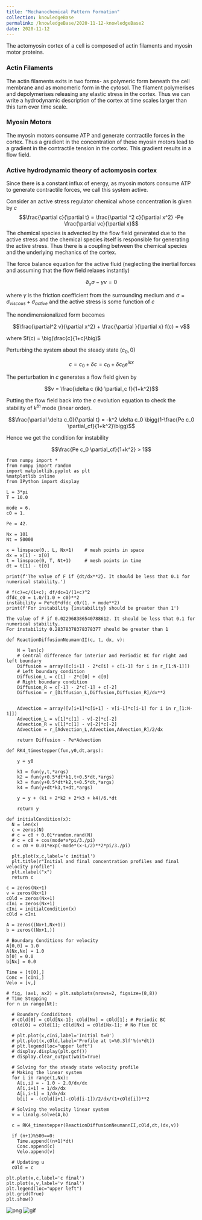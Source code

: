 ```yaml
---
title: "Mechanochemical Pattern Formation"
collection: knowledgeBase
permalink: /knowledgeBase/2020-11-12-knowledgeBase2
date: 2020-11-12
---
```


The actomyosin cortex of a cell is composed of actin filaments and myosin motor proteins. 

### Actin Filaments
The actin filaments exits in two forms- as polymeric form beneath the cell membrane and as monomeric form in the cytosol. The filament polymerises and depolymerises releasing any elastic stress in the cortex. Thus we can write a hydrodynamic description of the cortex at time scales larger than this turn over time scale. 

### Myosin Motors
The myosin motors consume ATP and generate contractile forces in the cortex. Thus a gradient in the concentration of these myosin motors lead to a gradient in the contractile tension in the cortex. This gradient results in a flow field.

### Active hydrodynamic theory of actomyosin cortex
Since there is a constant influx of energy, as myosin motors consume ATP to generate contractile forces, we call this system active. 

Consider an active stress regulator chemical whose concentration is given by $c$
$$\frac{\partial c}{\partial t} = \frac{\partial ^2 c}{\partial x^2} -Pe \frac{\partial vc}{\partial x}$$
The chemical species is advected by the flow field generated due to the active stress and the chemical species itself is responsible for generating the active stress. Thus there is a coupling between the chemical species and the underlying mechanics of the cortex.

The force balance equation for the active fluid (neglecting the inertial forces and assuming that the flow field relaxes instantly)

$$\partial_x\sigma - \gamma v = 0$$

where $\gamma$ is the friction coefficient from the surrounding medium and $\sigma = \sigma_{viscous} + \sigma_{active}$ and the active stress is some function of $c$

The nondimensionalized form becomes 

$$\frac{\partial^2 v}{\partial x^2} + \frac{\partial }{\partial x} f(c) = v$$

where $f(c) = \big(\frac{c}{1+c}\big)$

Perturbing the system about the steady state $(c_0,0)$

$$c = c_0 + \delta c = c_0 + \delta c_0 e^{ikx}$$

The perturbation in $c$ generates a flow field given by

$$v = \frac{\delta c (ik) \partial_c f}{1+k^2}$$

Putting the flow field back into the $c$ evolution equation to check the stability of $k^{th}$ mode (linear order).

$$\frac{\partial \delta c_0}{\partial t} = -k^2 \delta c_0 \bigg(1-\frac{Pe c_0 \partial_cf}{1+k^2}\bigg)$$

Hence we get the condition for instability

$$\frac{Pe c_0 \partial_cf}{1+k^2} > 1$$



```
from numpy import *
from numpy import random
import matplotlib.pyplot as plt
%matplotlib inline
from IPython import display
```


```
L = 3*pi
T = 10.0

mode = 6.
c0 = 1.

Pe = 42.

Nx = 101
Nt = 50000

x = linspace(0., L, Nx+1)    # mesh points in space
dx = x[1] - x[0]
t = linspace(0, T, Nt+1)     # mesh points in time
dt = t[1] - t[0]

print(f'The value of F if {dt/dx**2}. It should be less that 0.1 for numerical stability.')

# f(c)=c/(1+c); df/dc=1/(1+c)^2
dfdc_c0 = 1.0/(1.0 + c0)**2
instability = Pe*c0*dfdc_c0/(1. + mode**2)
print(f'For instability {instability} should be greater than 1')
```

    The value of F if 0.022968386540788612. It should be less that 0.1 for numerical stability.
    For instability 0.28378378378378377 should be greater than 1



```
def ReactionDiffusionNeumannII(c, t, dx, v):

    N = len(c)
    # Central difference for interior and Periodic BC for right and left boundary
    Diffusion = array([c[i+1] - 2*c[i] + c[i-1] for i in r_[1:N-1]])
    # Left boundary condition  
    Diffusion_L = c[1] - 2*c[0] + c[0]
    # Right boundary condition
    Diffusion_R = c[-1] - 2*c[-1] + c[-2]
    Diffusion = r_[Diffusion_L,Diffusion,Diffusion_R]/dx**2
    
    
    Advection = array([v[i+1]*c[i+1] - v[i-1]*c[i-1] for i in r_[1:N-1]])
    Advection_L = v[1]*c[1] - v[-2]*c[-2]
    Advection_R = v[1]*c[1] - v[-2]*c[-2]
    Advection = r_[Advection_L,Advection,Advection_R]/2/dx
    
    return Diffusion - Pe*Advection
```


```
def RK4_timestepper(fun,y0,dt,args):   
  
    y = y0
 
    k1 = fun(y,t,*args)
    k2 = fun(y+0.5*dt*k1,t+0.5*dt,*args)
    k3 = fun(y+0.5*dt*k2,t+0.5*dt,*args)    
    k4 = fun(y+dt*k3,t+dt,*args)

    y = y + (k1 + 2*k2 + 2*k3 + k4)/6.*dt

    return y
```


```
def initialCondition(x):
  N = len(x)
  c = zeros(N)
  # c = c0 + 0.01*random.rand(N)
  # c = c0 + cos(mode*x*pi/3./pi)
  c = c0 + 0.01*exp(-mode*(x-L/2)**2*pi/3./pi)

  plt.plot(x,c,label='c initial')
  plt.title(r"Initial and final concentration profiles and final velocity profile")
  plt.xlabel("x")
  return c

c = zeros(Nx+1)
v = zeros(Nx+1)
cOld = zeros(Nx+1)
cIni = zeros(Nx+1)
cIni = initialCondition(x)
cOld = cIni

A = zeros((Nx+1,Nx+1))
b = zeros((Nx+1,))

# Boundary Conditions for velocity
A[0,0] = 1.0
A[Nx,Nx] = 1.0
b[0] = 0.0
b[Nx] = 0.0

Time = [t[0],]
Conc = [cIni,]
Velo = [v,] 

# fig, (ax1, ax2) = plt.subplots(nrows=2, figsize=(8,8))
# Time Stepping
for n in range(Nt):

  # Boundary Condiditons
  # cOld[0] = cOld[Nx-1]; cOld[Nx] = cOld[1]; # Periodic BC
  cOld[0] = cOld[1]; cOld[Nx] = cOld[Nx-1]; # No Flux BC

  # plt.plot(x,cIni,label='Initial t=0')
  # plt.plot(x,cOld,label='Profile at t=%0.3lf'%(n*dt))
  # plt.legend(loc="upper left")
  # display.display(plt.gcf())
  # display.clear_output(wait=True)

  # Solving for the steady state velocity profile
  # Making the linear system
  for i in range(1,Nx):
    A[i,i] = - 1.0 - 2.0/dx/dx
    A[i,i+1] = 1/dx/dx
    A[i,i-1] = 1/dx/dx
    b[i] = -(cOld[i+1]-cOld[i-1])/2/dx/(1+cOld[i])**2

  # Solving the velocity linear system
  v = linalg.solve(A,b)

  c = RK4_timestepper(ReactionDiffusionNeumannII,cOld,dt,(dx,v))

  if (n+1)%500==0:
    Time.append((n+1)*dt)
    Conc.append(c)
    Velo.append(v) 

  # Updating u
  cOld = c

plt.plot(x,c,label='c final')
plt.plot(x,v,label='v final')
plt.legend(loc="upper left")
plt.grid(True)
plt.show()
```


![png](/ipynbImages/MechanoChemicalPatternFormation_files/MechanoChemicalPatternFormation_6_0.png)
![gif](/ipynbImages/MechanoChemicalPatternFormation_files/animation.gif)

